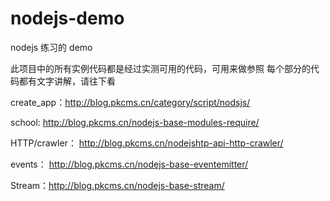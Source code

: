 # nodejs-demo
nodejs 练习的 demo

此项目中的所有实例代码都是经过实测可用的代码，可用来做参照
每个部分的代码都有文字讲解，请往下看

create_app：http://blog.pkcms.cn/category/script/nodsjs/

school: http://blog.pkcms.cn/nodejs-base-modules-require/

HTTP/crawler： http://blog.pkcms.cn/nodejshtp-api-http-crawler/ 

events： http://blog.pkcms.cn/nodejs-base-eventemitter/ 

Stream：http://blog.pkcms.cn/nodejs-base-stream/